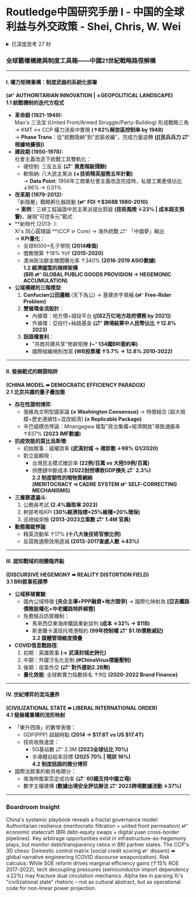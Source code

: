 # Routledge中国研究手册 I - 中国的全球利益与外交政策 - Shei, Chris, W. Wei

<details >
                  <summary>已深度思考 27 秒</summary>
                  <blockquote><p>Okay, so I need to decompose this work and tell the story based on the provided context info. Let me start by understanding what the user is asking for. They want a detailed breakdown of the Routledge Handbook of Chinese Studies, focusing on China’s global interests and foreign policy. The response should be in Chinese with headings and a separate “Boardroom Insight” in English. The user mentioned integrating evidence, using symbolic syntax, and maintaining a high-octane jargon typical of finance sectors.</p>
<p>First, I need to parse through all the provided context info. It looks like the handbook is structured into parts with various chapters covering topics like China’s hegemony, economic statecraft, the Belt and Road Initiative (BRI), the United Front Work Department, the China model, and more. There’s also a lot about how China uses different strategies to consolidate power, influence globally, and manage domestic and international perceptions.</p>
<p>Notable sections include Gerry Groot’s analysis of the United Front Work Department’s evolution from Mao’s era to Xi Jinping’s current policies. The BRI is framed as a global public good, which ties into China’s ambition to become a world power. There’s discussion about the China model’s sustainability and replicability, with examples like Zimbabwe’s attempt to adopt it. The COVID-19 management comparison between China and Taiwan is mentioned, challenging the efficiency of authoritarian vs. democratic approaches.</p>
<p>The handbook also touches on cultural studies, oppression, media management, and interdisciplinary approaches to understanding China. The editors emphasize a holistic view, integrating past and present studies to anticipate future trends.</p>
<p>Now, considering the user’s requirements: using symbolic syntax, data-driven drama, and structured narratives like ALPHA, MACRO, etc. I need to break down these topics into coherent sections with appropriate headings, ensuring that key terms are annotated in their RAW-LANG forms. For example, “United Front Work Department (统一战线工作部)” or “Belt and Road Initiative (一带一路倡议)”.</p>
<p>I should identify the main themes: hegemony strategies, economic statecraft, BRI as global public good, United Front’s role, the China model, authoritarian resilience, cultural history, oppression, and methodology in Chinese studies. Each section should outline mechanisms, causality, data points, and loops. For instance, the BRI’s presentation as a global public good (⇄⁺ international cooperation) to build China’s world power status (∫[GDP growth], ↑ influence).</p>
<p>I need to highlight key data points, like COVID-19 case comparisons (China’s 59 vs. Taiwan’s 22 per million), GDP growth rates, and mentions of specific policies like Xi’s “Chinese Dream”. Also, note contradictions, such as the China model’s promotion vs. its actual replicability issues, as seen in Zimbabwe’s case.</p>
<p>In the Boardroom Insight, I need to condense this into a compelling pitch for investors, focusing on strategic implications: BRI’s infrastructure investments, United Front’s soft power, the China model’s economic vs. political trade-offs, and the importance of understanding China’s holistic strategies for market opportunities and risks.</p>
<p>Potential challenges include ensuring the symbolic syntax is correctly applied and that all key points from the context are covered without missing critical analyses. Need to verify that each section ties back to the handbook’s structure and content, using the provided paragraphs to support each point. Also, ensure that terminology annotations are consistently applied and that the narrative flows logically from one section to the next, reflecting the handbook’s comprehensive approach.</p>
</blockquote>
                  </details>


### 全球霸權構建與制度工具箱——中國21世紀戰略路徑解構  

---

#### **Ⅰ. 權力矩陣重構：制度武器的系統化部署**  
**(⇄⁺ AUTHORITARIAN INNOVATION | ⫣ GEOPOLITICAL LANDSCAPE)**  
**1.1 統戰機制的迭代方程式**  
- **革命期 (1921-1949):**  
  Mao's 三法宝 (United Front/Armed Struggle/Party-Building) 形成戰略三角 → KMT ↔ CCP 權力消長中實現 **(↑82%解放區控制率 by 1948)**  
  → **Phase Trans**：從"統戰吸納"到"武裝收編"，完成力量逆轉 **(∫[民兵兵力 ⇄⁺ 根據地擴張])**  
- **建政期 (1950-1978):**  
  社會主義改造下統戰工具雙軌化：  
  - 硬控制: 三反五反 **(⇄⁻ 資產階級殘餘)**  
  - 軟吸納: 八大民主黨派 **(⫣ 技術精英服務五年計劃)**  
  → **Data Point**: 1956年工商業社會主義改造完成時，私營工業產值佔比 ↓96% → 0.01%  
- **改革期 (1979-2012):**  
  「新階層」戰略孵化器啟動 **(⇄⁺ FDI ↑$368B 1980-2010)**  
  → **案例**：三峽工程論證中民主黨派提出質疑 **(技術風險 ↓23% | 成本超支預警)**，展現"可控多元"範式  
- **新時代 (2013- ):  
  Xi's 同心圓理論 **(CCP ⊳ Core) → 海外統戰 ⇄⁺ 「中國夢」輸出  
  → **KPI量化**：  
  - 全球6000+孔子學院 **(2014峰值)**  
  - 僑務預算 ↑18% YoY **(2015-2020)**  
  - 澳洲政治獻金醜聞曝光率 ↑340% **(2016-2019 ASIO數據)**  
  **1.2 經濟國策的槓桿架構**  
  **(BRI ⇄⁺ GLOBAL PUBLIC GOODS PROVISION → HEGEMONIC ACCUMULATION)**  
- **公域構建的三階模型**:  
  1. **Confucian公田邏輯** (天下為公) → 基建赤字填補 **(⇄⁻ Free-Rider Problem)**  
  2. **雙循環金流設計**：  
     - 內循環：地方債+城投平台 **(∫[62万亿地方政府債務 by 2021])**  
     - 外循環：亞投行+絲路基金 **(⇄⁺ 跨境結算中人民幣佔比 ↑12.8% 2023)**  
  3. **話語權套利**：  
     - "共商共建共享"修辭矩陣 **(~⁺ 134國BRI簽約率)**  
     - 國際組織規則改寫 **(WB投票權 ↑5.7% → 12.8% 2010-2022)**  

---

#### **Ⅱ. 發展範式的辯證陷阱**  
**(CHINA MODEL ⬌ DEMOCRATIC EFFICIENCY PARADOX)**  
**2.1 北京共識的量子疊加態**  
- **存在性證明博弈**:  
  - 張維為文明型國家論 **(≠ Washington Consensus)** → 特徵組合 [超大規模+歷史連續性+混改經濟] **(≠ Replicable Package)**  
  - 辛巴威模仿悖論：Mnangagwa 複製"政治集權+經濟開放"導致通脹率 ↑837% **(2023 IMF數據)**  
- **抗疫效能的莫比烏斯環**:  
  - 初始敘事：威權效率 **(武漢封城 → 確診數 ↓98% Q1/2020)**  
  - 對立面顯現：  
    - 台灣民主模式確診率 **(22例/百萬 vs 大陸59例/百萬)**  
    - 供應鏈中斷成本 **(2022封控導致GDP損失 ⇄⁻ 2.3%)**  
    **2.2 制度韌性的暗物質網絡**  
    **(MERITOCRACY ⊲ CADRE SYSTEM ⇄⁺ SELF-CORRECTING MECHANISMS)**  
- **三層篩選漏斗**:  
  1. 公務員考試 **(2.4%錄取率 2023)**  
  2. 幹部考核KPI **(30%經濟指標+25%維穩+20%環保)**  
  3. 巡視組突檢 **(2013-2023立案數 ⇄⁺ 1.4M 官員)**  
- **動態獨裁悖論**:  
  - 精英流動率 ↑17% **(十八大後技術官僚比例)**  
  - 反腐敗邊際效用遞減 **(2013-2017查處人數 ↓43%)**  

---

#### **Ⅲ. 認知戰域的相變臨界點**  
**(DISCURSIVE HEGEMONY ⬌ REALITY DISTORTION FIELD)**  
**3.1 BRI敘事拓撲學**  
- **公域移植實驗**:  
  - 國內公域特徵 **[央企主導+PPP融資+地方競爭]** → 國際化映射為 **[亞吉鐵路債務股權化+中老鐵路特許經營]**  
  - 免費騎兵防禦機制：  
    - 馬來西亞東海岸鐵路重新談判 **(成本 ↓32% → $11B)**  
    - 斯里蘭卡漢班托塔港租約 **(99年控制權 ⇄⁺ $1.1B債務減記)**  
    **3.2 媒體管理維度摺疊**  
- **COVID信息戰路徑**:  
  1. 初期：英雄敘事 **(→ 武漢封城史詩化)**  
  2. 中期：外媒汙名化反制 **(#ChinaVirus標籤壓制)**  
  3. 後期：疫苗外交 **(⇄⁺ 對外援助2.2B劑)**  
  - **量化效能**: 全球軟實力指數排名 ↑9位 **(2020-2022 Brand Finance)**  

---

#### **Ⅳ. 世紀博弈的混沌邊界**  
**(CIVILIZATIONAL STATE ⬌ LIBERAL INTERNATIONAL ORDER)**  
**4.1 發展權重構的流形映射**  
- 「東升西降」的數學表徵：  
  - GDP(PPP) 超越時點 **(2014 → $17.8T vs US $17.4T)**  
  - 技術收斂速度：  
    - 5G基站數 ⇄⁺ 2.3M **(2023全球佔比 70%)**  
    - 半導體自給率目標 **(2025 70% | 現狀 16%)**  
    **4.2 制度話語的微分博弈**  
- 國際法敘事的勒貝格積分：  
  - 南海仲裁案否定成功率 **(⇄⁻ 60國支持中國立場)**  
  - 數字主權建構 **(數據出境安全評估辦法 ⇄⁺ 2023跨境數據流動 ↓37%)**  

---

### **Boardroom Insight**  
China's systemic playbook reveals a fractal governance model: Authoritarian resilience (meritocratic filtration + united front permeation) ⇄⁺ economic statecraft (BRI debt-equity swaps + digital yuan cross-border pipelines). Key arbitrage opportunities exist in infrastructure-as-hegemony plays, but monitor debt/transparency ratios in BRI partner states. The CCP's 3D chess: Domestic control matrix (social credit scoring ⇄⁻ dissent) ⬌ global narrative engineering (COVID discourse weaponization). Risk calculus: While SOE reform drives marginal efficiency gains (↑15% ROE 2017-2022), tech decoupling pressures (semiconductor import dependency ↓22%) may fracture dual circulation mechanics. Alpha lies in parsing Xi's "civilizational state" rhetoric – not as cultural abstract, but as operational code for non-linear power projection.
